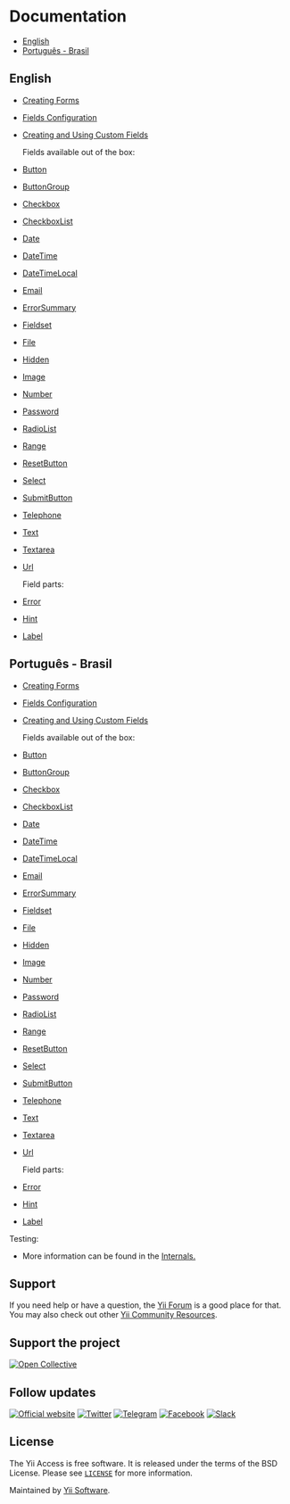 # Documentation

- [English](#english)
- [Português - Brasil](#português---brasil)

## English

- [Creating Forms](docs/guide/en/creating-forms.md)
- [Fields Configuration](docs/guide/en/fields-configuration.md)
- [Creating and Using Custom Fields](docs/guide/en/creating-fields.md)
  
  Fields available out of the box:
  
- [Button](docs/guide/en/fields/button.md)
- [ButtonGroup](docs/guide/en/fields/button-group.md)
- [Checkbox](docs/guide/en/fields/checkbox.md)
- [CheckboxList](docs/guide/en/fields/checkbox-list.md)
- [Date](docs/guide/en/fields/date.md)
- [DateTime](docs/guide/en/fields/date-time.md)
- [DateTimeLocal](docs/guide/en/fields/date-time-local.md)
- [Email](docs/guide/en/fields/email.md)
- [ErrorSummary](docs/guide/en/fields/error-summary.md)
- [Fieldset](docs/guide/en/fields/fieldset.md)
- [File](docs/guide/en/fields/file.md)
- [Hidden](docs/guide/en/fields/hidden.md)
- [Image](docs/guide/en/fields/image.md)
- [Number](docs/guide/en/fields/number.md)
- [Password](docs/guide/en/fields/password.md)
- [RadioList](docs/guide/en/fields/radio-list.md)
- [Range](docs/guide/en/fields/range.md)
- [ResetButton](docs/guide/en/fields/reset-button.md)
- [Select](docs/guide/en/fields/select.md)
- [SubmitButton](docs/guide/en/fields/submit-button.md)
- [Telephone](docs/guide/en/fields/telephone.md)
- [Text](docs/guide/en/fields/text.md)
- [Textarea](docs/guide/en/fields/textarea.md)
- [Url](docs/guide/en/fields/url.md)
  
  Field parts:
  
- [Error](docs/guide/en/field-parts/error.md)
- [Hint](docs/guide/en/field-parts/hint.md)
- [Label](docs/guide/en/field-parts/label.md)

## Português - Brasil

- [Creating Forms](docs/guide/pt-BR/creating-forms.md)
- [Fields Configuration](docs/guide/pt-BR/fields-configuration.md)
- [Creating and Using Custom Fields](docs/guide/pt-BR/creating-fields.md)
  
  Fields available out of the box:
  
- [Button](docs/guide/pt-BR/fields/button.md)
- [ButtonGroup](docs/guide/pt-BR/fields/button-group.md)
- [Checkbox](docs/guide/pt-BR/fields/checkbox.md)
- [CheckboxList](docs/guide/pt-BR/fields/checkbox-list.md)
- [Date](docs/guide/pt-BR/fields/date.md)
- [DateTime](docs/guide/pt-BR/fields/date-time.md)
- [DateTimeLocal](docs/guide/pt-BR/fields/date-time-local.md)
- [Email](docs/guide/pt-BR/fields/email.md)
- [ErrorSummary](docs/guide/pt-BR/fields/error-summary.md)
- [Fieldset](docs/guide/pt-BR/fields/fieldset.md)
- [File](docs/guide/pt-BR/fields/file.md)
- [Hidden](docs/guide/pt-BR/fields/hidden.md)
- [Image](docs/guide/pt-BR/fields/image.md)
- [Number](docs/guide/pt-BR/fields/number.md)
- [Password](docs/guide/pt-BR/fields/password.md)
- [RadioList](docs/guide/pt-BR/fields/radio-list.md)
- [Range](docs/guide/pt-BR/fields/range.md)
- [ResetButton](docs/guide/pt-BR/fields/reset-button.md)
- [Select](docs/guide/pt-BR/fields/select.md)
- [SubmitButton](docs/guide/pt-BR/fields/submit-button.md)
- [Telephone](docs/guide/pt-BR/fields/telephone.md)
- [Text](docs/guide/pt-BR/fields/text.md)
- [Textarea](docs/guide/pt-BR/fields/textarea.md)
- [Url](docs/guide/pt-BR/fields/url.md)
  
  Field parts:
  
- [Error](docs/guide/pt-BR/field-parts/error.md)
- [Hint](docs/guide/pt-BR/field-parts/hint.md)
- [Label](docs/guide/pt-BR/field-parts/label.md)

Testing:

- More information can be found in the [Internals.](docs/internals.md)

## Support

If you need help or have a question, the [Yii Forum](https://forum.yiiframework.com/c/yii-3-0/63) is a good place for that.
You may also check out other [Yii Community Resources](https://www.yiiframework.com/community).

## Support the project

[![Open Collective](https://img.shields.io/badge/Open%20Collective-sponsor-7eadf1?logo=open%20collective&logoColor=7eadf1&labelColor=555555)](https://opencollective.com/yiisoft)

## Follow updates

[![Official website](https://img.shields.io/badge/Powered_by-Yii_Framework-green.svg?style=flat)](https://www.yiiframework.com/)
[![Twitter](https://img.shields.io/badge/twitter-follow-1DA1F2?logo=twitter&logoColor=1DA1F2&labelColor=555555?style=flat)](https://twitter.com/yiiframework)
[![Telegram](https://img.shields.io/badge/telegram-join-1DA1F2?style=flat&logo=telegram)](https://t.me/yii3en)
[![Facebook](https://img.shields.io/badge/facebook-join-1DA1F2?style=flat&logo=facebook&logoColor=ffffff)](https://www.facebook.com/groups/yiitalk)
[![Slack](https://img.shields.io/badge/slack-join-1DA1F2?style=flat&logo=slack)](https://yiiframework.com/go/slack)

## License

The Yii Access is free software. It is released under the terms of the BSD License.
Please see [`LICENSE`](./LICENSE.md) for more information.

Maintained by [Yii Software](https://www.yiiframework.com/).

